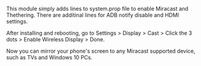 This module simply adds lines to system.prop file to enable Miracast and Thethering. There are additinal lines for ADB notify disable and HDMI settings.

After installing and rebooting, go to
Settings > Display > Cast > Click the 3 dots > Enable Wireless Display > Done. 

Now you can mirror your phone's screen to any Miracast supported device, such as TVs and Windows 10 PCs.
